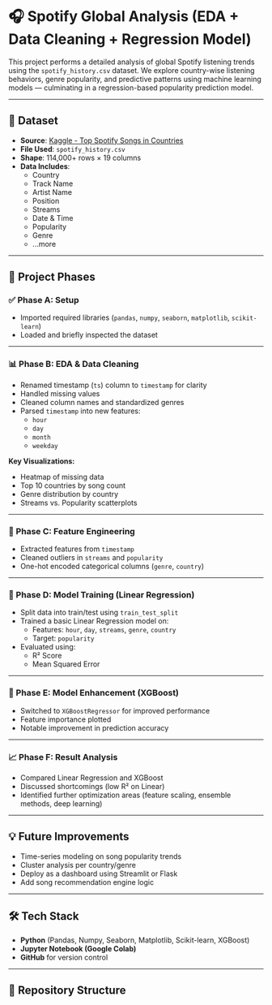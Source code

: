 # 🎧 Spotify Global Analysis (EDA + Data Cleaning + Regression Model)

This project performs a detailed analysis of global Spotify listening trends using the `spotify_history.csv` dataset. We explore country-wise listening behaviors, genre popularity, and predictive patterns using machine learning models — culminating in a regression-based popularity prediction model.

---

## 📌 Dataset
- **Source**: [Kaggle - Top Spotify Songs in Countries](https://www.kaggle.com/datasets/anandshaw2001/top-spotify-songs-in-countries)
- **File Used**: `spotify_history.csv`
- **Shape**: 114,000+ rows × 19 columns
- **Data Includes**:
  - Country
  - Track Name
  - Artist Name
  - Position
  - Streams
  - Date & Time
  - Popularity
  - Genre
  - ...more

---

## 🚀 Project Phases

### ✅ Phase A: Setup
- Imported required libraries (`pandas`, `numpy`, `seaborn`, `matplotlib`, `scikit-learn`)
- Loaded and briefly inspected the dataset

---

### 📊 Phase B: EDA & Data Cleaning
- Renamed timestamp (`ts`) column to `timestamp` for clarity
- Handled missing values
- Cleaned column names and standardized genres
- Parsed `timestamp` into new features:
  - `hour`
  - `day`
  - `month`
  - `weekday`

**Key Visualizations:**
- Heatmap of missing data
- Top 10 countries by song count
- Genre distribution by country
- Streams vs. Popularity scatterplots

---

### 🔎 Phase C: Feature Engineering
- Extracted features from `timestamp`
- Cleaned outliers in `streams` and `popularity`
- One-hot encoded categorical columns (`genre`, `country`)

---

### 🧠 Phase D: Model Training (Linear Regression)
- Split data into train/test using `train_test_split`
- Trained a basic Linear Regression model on:
  - Features: `hour`, `day`, `streams`, `genre`, `country`
  - Target: `popularity`
- Evaluated using:
  - R² Score
  - Mean Squared Error

---

### 🧪 Phase E: Model Enhancement (XGBoost)
- Switched to `XGBoostRegressor` for improved performance
- Feature importance plotted
- Notable improvement in prediction accuracy

---

### 📈 Phase F: Result Analysis
- Compared Linear Regression and XGBoost
- Discussed shortcomings (low R² on Linear)
- Identified further optimization areas (feature scaling, ensemble methods, deep learning)

---

## 💡 Future Improvements
- Time-series modeling on song popularity trends
- Cluster analysis per country/genre
- Deploy as a dashboard using Streamlit or Flask
- Add song recommendation engine logic

---

## 🛠️ Tech Stack
- **Python** (Pandas, Numpy, Seaborn, Matplotlib, Scikit-learn, XGBoost)
- **Jupyter Notebook (Google Colab)**
- **GitHub** for version control

---

## 📁 Repository Structure
